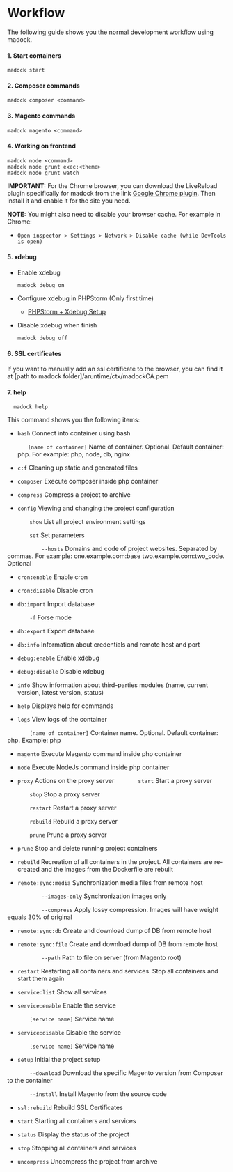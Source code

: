 # Workflow

The following guide shows you the normal development workflow using madock.

#### 1. Start containers

```
madock start
```

#### 2. Composer commands

```
madock composer <command>
```

#### 3. Magento commands

```
madock magento <command>
```

#### 4. Working on frontend

```
madock node <command>
madock node grunt exec:<theme>
madock node grunt watch
```

**IMPORTANT:** For the Chrome browser, you can download the LiveReload plugin specifically for madock from the link [Google Chrome plugin](https://chrome.google.com/webstore/detail/livereload-for-madock/cmablbpbnbbgmakinefjgmgpolfahdbo). Then install it and enable it for the site you need.

**NOTE:** You might also need to disable your browser cache. For example in Chrome:

* `Open inspector > Settings > Network > Disable cache (while DevTools is open)`

#### 5. xdebug

* Enable xdebug

  ```
  madock debug on
  ```

* Configure xdebug in PHPStorm (Only first time)

    * [PHPStorm + Xdebug Setup](./xdebug_phpstorm.md)

* Disable xdebug when finish

  ```
  madock debug off
  ```

#### 6. SSL certificates

If you want to manually add an ssl certificate to the browser, you can find it at [path to madock folder]/aruntime/ctx/madockCA.pem

#### 7. help
```
  madock help
 ```

This command shows you the following items:

* `bash`    Connect into container using bash

  &nbsp;&nbsp;&nbsp;&nbsp;&nbsp;&nbsp;`[name of container]` Name of container. Optional. Default container: php. For example: php, node, db, nginx

* `c:f`  Cleaning up static and generated files


* `composer`  Execute composer inside php container
            
            
* `compress`  Compress a project to archive
            
            
* `config`  Viewing and changing the project configuration

&nbsp;&nbsp;&nbsp;&nbsp;&nbsp;&nbsp; &nbsp;&nbsp;&nbsp;&nbsp;&nbsp;&nbsp;`show`    List all project environment settings

&nbsp;&nbsp;&nbsp;&nbsp;&nbsp;&nbsp; &nbsp;&nbsp;&nbsp;&nbsp;&nbsp;&nbsp;`set`     Set parameters

&nbsp;&nbsp;&nbsp;&nbsp;&nbsp;&nbsp; &nbsp;&nbsp;&nbsp;&nbsp;&nbsp;&nbsp; &nbsp;&nbsp;&nbsp;&nbsp;&nbsp;&nbsp;`--hosts` Domains and code of project websites. Separated by commas. For example: one.example.com:base two.example.com:two_code. Optional
               
         
* `cron:enable`    Enable cron


* `cron:disable`    Disable cron
              
          
* `db:import`      Import database

&nbsp;&nbsp;&nbsp;&nbsp;&nbsp;&nbsp; &nbsp;&nbsp;&nbsp;&nbsp;&nbsp;&nbsp;`-f`  Forse mode


* `db:export`      Export database


* `db:info`      Information about credentials and remote host and port
                     
   
* `debug:enable`   Enable xdebug


* `debug:disable`   Disable xdebug
                     
   
* `info`   Show information about third-parties modules (name, current version, latest version, status)             
    
    
* `help`    Displays help for commands
                      
  
* `logs`    View logs of the container

&nbsp;&nbsp;&nbsp;&nbsp;&nbsp;&nbsp; &nbsp;&nbsp;&nbsp;&nbsp;&nbsp;&nbsp;`[name of container]`     Container name. Optional. Default container: php. Example: php
                        

* `magento` Execute Magento command inside php container
                        

* `node`    Execute NodeJs command inside php container
                        

* `proxy`   Actions on the proxy server
&nbsp;&nbsp;&nbsp;&nbsp;&nbsp;&nbsp; &nbsp;&nbsp;&nbsp;&nbsp;&nbsp;&nbsp;`start`   Start a proxy server

&nbsp;&nbsp;&nbsp;&nbsp;&nbsp;&nbsp; &nbsp;&nbsp;&nbsp;&nbsp;&nbsp;&nbsp;`stop`    Stop a proxy server

&nbsp;&nbsp;&nbsp;&nbsp;&nbsp;&nbsp; &nbsp;&nbsp;&nbsp;&nbsp;&nbsp;&nbsp;`restart` Restart a proxy server 

&nbsp;&nbsp;&nbsp;&nbsp;&nbsp;&nbsp; &nbsp;&nbsp;&nbsp;&nbsp;&nbsp;&nbsp;`rebuild` Rebuild a proxy server

&nbsp;&nbsp;&nbsp;&nbsp;&nbsp;&nbsp; &nbsp;&nbsp;&nbsp;&nbsp;&nbsp;&nbsp;`prune`   Prune a proxy server
                        

* `prune`   Stop and delete running project containers
                        

* `rebuild` Recreation of all containers in the project. All containers are re-created and the images from the Dockerfile are rebuilt
                        

* `remote:sync:media`  Synchronization media files from remote host

&nbsp;&nbsp;&nbsp;&nbsp;&nbsp;&nbsp; &nbsp;&nbsp;&nbsp;&nbsp;&nbsp;&nbsp; &nbsp;&nbsp;&nbsp;&nbsp;&nbsp;&nbsp;`--images-only`   Synchronization images only

&nbsp;&nbsp;&nbsp;&nbsp;&nbsp;&nbsp; &nbsp;&nbsp;&nbsp;&nbsp;&nbsp;&nbsp; &nbsp;&nbsp;&nbsp;&nbsp;&nbsp;&nbsp;`--compress`      Apply lossy compression. Images will have weight equals 30% of original

* `remote:sync:db`  Create and download dump of DB from remote host


* `remote:sync:file`  Create and download dump of DB from remote host 

&nbsp;&nbsp;&nbsp;&nbsp;&nbsp;&nbsp; &nbsp;&nbsp;&nbsp;&nbsp;&nbsp;&nbsp; &nbsp;&nbsp;&nbsp;&nbsp;&nbsp;&nbsp;`--path`   Path to file on server (from Magento root)
                        

* `restart` Restarting all containers and services. Stop all containers and start them again
                        

* `service:list`   Show all services


* `service:enable`   Enable the service

&nbsp;&nbsp;&nbsp;&nbsp;&nbsp;&nbsp; &nbsp;&nbsp;&nbsp;&nbsp;&nbsp;&nbsp;`[service name]`  Service name


* `service:disable`   Disable the service  

&nbsp;&nbsp;&nbsp;&nbsp;&nbsp;&nbsp; &nbsp;&nbsp;&nbsp;&nbsp;&nbsp;&nbsp;`[service name]`  Service name
                        

* `setup`   Initial the project setup

&nbsp;&nbsp;&nbsp;&nbsp;&nbsp;&nbsp; &nbsp;&nbsp;&nbsp;&nbsp;&nbsp;&nbsp;`--download`   Download the specific Magento version from Composer to the container

&nbsp;&nbsp;&nbsp;&nbsp;&nbsp;&nbsp; &nbsp;&nbsp;&nbsp;&nbsp;&nbsp;&nbsp;`--install`   Install Magento from the source code
                        

* `ssl:rebuild`   Rebuild SSL Certificates  
                        

* `start`   Starting all containers and services
                        

* `status`   Display the status of the project
                        

* `stop`    Stopping all containers and services
                        

* `uncompress`  Uncompress the project from archive